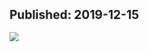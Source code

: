 Published: 2019-12-15
---

![](https://lh3.googleusercontent.com/Erv1QKndIwVEO28JuwV3qvAKmdhke7oemvDi80KKkTx_8TWoq23t7hGfp6QvQnlwJtL6ElX_tAUJHMLjGak=w500-no-tmp.jpg)
<!--stackedit_data:
eyJoaXN0b3J5IjpbMTU5NDMzMzk4NF19
-->